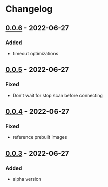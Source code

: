 # Changelog

## [0.0.6] - 2022-06-27

### Added

- timeout optimizations

## [0.0.5] - 2022-06-27

### Fixed

- Don't wait for stop scan before connecting

## [0.0.4] - 2022-06-27

### Fixed

- reference prebuilt images

## [0.0.3] - 2022-06-27

### Added

- alpha version

[0.0.6]: https://github.com/regevbr/RaspiNukiBridge/compare/v0.0.6...v0.0.5
[0.0.5]: https://github.com/regevbr/RaspiNukiBridge/compare/v0.0.5...v0.0.4
[0.0.4]: https://github.com/regevbr/RaspiNukiBridge/compare/v0.0.4...v0.0.3
[0.0.3]: https://github.com/regevbr/RaspiNukiBridge/compare/v0.0.3...v0.0.2
